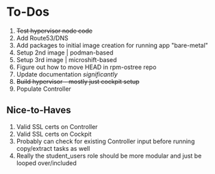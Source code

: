 # To-Dos

1. ~~Test hypervisor node code~~
2. Add Route53/DNS
3. Add packages to initial image creation for running app "bare-metal"
4. Setup 2nd image | podman-based
5. Setup 3rd image | microshift-based
6. Figure out how to move HEAD in rpm-ostree repo
7. Update documentation _significantly_
8. ~~Build hypervisor - mostly just cockpit setup~~
9. Populate Controller

## Nice-to-Haves

1. Valid SSL certs on Controller
2. Valid SSL certs on Cockpit
3. Probably can check for existing Controller input before running copy/extract tasks as well
4. Really the student_users role should be more modular and just be looped over/included
